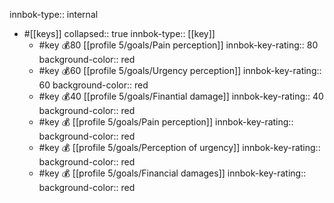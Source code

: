 innbok-type:: internal
- #[[keys]]
  collapsed:: true
  innbok-type:: [[key]]
  - #key 💰80 [[profile 5/goals/Pain perception]]
    innbok-key-rating:: 80
    background-color:: red
  - #key 💰60 [[profile 5/goals/Urgency perception]]
    innbok-key-rating:: 60
    background-color:: red
  - #key 💰40 [[profile 5/goals/Finantial damage]]
    innbok-key-rating:: 40
    background-color:: red
  - #key 💰 [[profile 5/goals/Pain perception]]
    innbok-key-rating:: 
    background-color:: red
  - #key 💰 [[profile 5/goals/Perception of urgency]]
    innbok-key-rating:: 
    background-color:: red
  - #key 💰 [[profile 5/goals/Financial damages]]
    innbok-key-rating:: 
    background-color:: red



